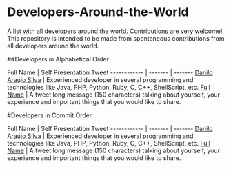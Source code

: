 # Developers-Around-the-World

A list with all developers around the world.
Contributions are very welcome!
This repository is intended to be made from spontaneous contributions from all developers around the world.

##Developers in Alphabetical Order

Full Name | Self Presentation Tweet
------------ | ------- | -------
<a href="https://docs.google.com/document/d/1jcflnEmzOL6t-LWoXQrx0mbNNaSoyA8n9F30msUXMuc" target="_blank">Danilo Araújo Silva</a> | Experienced developer in several programming and technologies like Java, PHP, Python, Ruby, C, C++, ShellScript, etc.
<a href="https://external-link-to-your-profile-or-website" target="_blank">Full Name</a> | A tweet long message (150 characters) talking about yourself, your experience and important things that you would like to share.

#Developers in Commit Order

Full Name | Self Presentation Tweet
------------ | ------- | -------
<a href="https://docs.google.com/document/d/1jcflnEmzOL6t-LWoXQrx0mbNNaSoyA8n9F30msUXMuc" target="_blank">Danilo Araújo Silva</a> | Experienced developer in several programming and technologies like Java, PHP, Python, Ruby, C, C++, ShellScript, etc.
<a href="https://external-link-to-your-profile-or-website" target="_blank">Full Name</a> | A tweet long message (150 characters) talking about yourself, your experience and important things that you would like to share.
